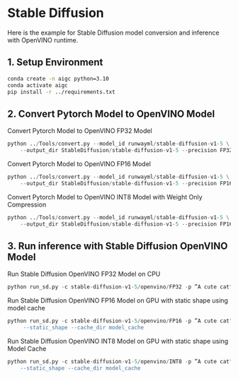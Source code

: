 # Stable Diffusion
Here is the example for Stable Diffusion model conversion and inference with OpenVINO runtime.

## 1. Setup Environment
```bash
conda create -n aigc python=3.10
conda activate aigc
pip install -r ../requirements.txt
```
## 2. Convert Pytorch Model to OpenVINO Model
Convert Pytorch Model to OpenVINO FP32 Model
```python
python ../Tools/convert.py --model_id runwayml/stable-diffusion-v1-5 \
    --output_dir StableDiffusion/stable-diffusion-v1-5 --precision FP32
```
Convert Pytorch Model to OpenVINO FP16 Model
```python
python ../Tools/convert.py --model_id runwayml/stable-diffusion-v1-5 \
    --output_dir StableDiffusion/stable-diffusion-v1-5 --precision FP16
```
Convert Pytorch Model to OpenVINO INT8 Model with Weight Only Compression
```python
python ../Tools/convert.py --model_id runwayml/stable-diffusion-v1-5 \
    --output_dir StableDiffusion/stable-diffusion-v1-5 --precision FP16 --compress_weights
```

## 3. Run inference with Stable Diffusion OpenVINO Model
Run Stable Diffusion OpenVINO FP32 Model on CPU
```python
python run_sd.py -c stable-diffusion-v1-5/openvino/FP32 -p ”A cute cat" -d CPU
```
Run Stable Diffusion OpenVINO FP16 Model on GPU with static shape using model cache 
```python
python run_sd.py -c stable-diffusion-v1-5/openvino/FP16 -p ”A cute cat" -d GPU \
     --static_shape --cache_dir model_cache
```
Run Stable Diffusion OpenVINO INT8 Model on GPU with static shape using Model Cache
```python
python run_sd.py -c stable-diffusion-v1-5/openvino/INT8 -p ”A cute cat" -d GPU \
    --static_shape --cache_dir model_cache
```
